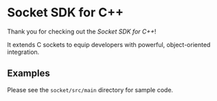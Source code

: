 # Socket SDK for C++

Thank you for checking out the <i>Socket SDK for C++</i>!

It extends C sockets to equip developers with powerful, object-oriented integration.

## Examples

Please see the `socket/src/main` directory for sample code.